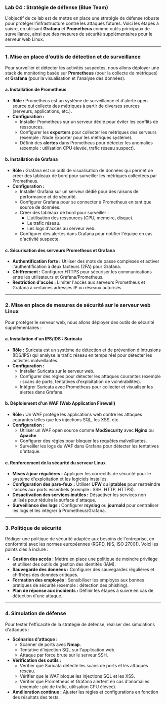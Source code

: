 ### **Lab 04 : Stratégie de défense (Blue Team)**  
L'objectif de ce lab est de mettre en place une stratégie de défense robuste pour protéger l'infrastructure contre les attaques futures. Voici les étapes à suivre, en utilisant **Grafana** et **Prometheus** comme outils principaux de surveillance, ainsi que des mesures de sécurité supplémentaires pour le serveur web Linux.

---

### **1. Mise en place d'outils de détection et de surveillance**  
Pour surveiller et détecter les activités suspectes, nous allons déployer une stack de monitoring basée sur **Prometheus** (pour la collecte de métriques) et **Grafana** (pour la visualisation et l'analyse des données).  

#### **a. Installation de Prometheus**  
- **Rôle :** Prometheus est un système de surveillance et d'alerte open source qui collecte des métriques à partir de diverses sources (serveurs, applications, etc.).  
- **Configuration :**  
  - Installer Prometheus sur un serveur dédié pour éviter les conflits de ressources.  
  - Configurer les **exporters** pour collecter les métriques des serveurs (exemple : Node Exporter pour les métriques système).  
  - Définir des **alertes** dans Prometheus pour détecter les anomalies (exemple : utilisation CPU élevée, trafic réseau suspect).  

#### **b. Installation de Grafana**  
- **Rôle :** Grafana est un outil de visualisation de données qui permet de créer des tableaux de bord pour surveiller les métriques collectées par Prometheus.  
- **Configuration :**  
  - Installer Grafana sur un serveur dédié pour des raisons de performance et de sécurité.  
  - Configurer Grafana pour se connecter à Prometheus en tant que source de données.  
  - Créer des tableaux de bord pour surveiller :  
    - L'utilisation des ressources (CPU, mémoire, disque).  
    - Le trafic réseau.  
    - Les logs d'accès au serveur web.  
  - Configurer des alertes dans Grafana pour notifier l'équipe en cas d'activité suspecte.  

#### **c. Sécurisation des serveurs Prometheus et Grafana**  
- **Authentification forte :** Utiliser des mots de passe complexes et activer l'authentification à deux facteurs (2FA) pour Grafana.  
- **Chiffrement :** Configurer HTTPS pour sécuriser les communications entre les utilisateurs et Grafana/Prometheus.  
- **Restriction d'accès :** Limiter l'accès aux serveurs Prometheus et Grafana à certaines adresses IP ou réseaux autorisés.  

---

### **2. Mise en place de mesures de sécurité sur le serveur web Linux**  
Pour protéger le serveur web, nous allons déployer des outils de sécurité supplémentaires :  

#### **a. Installation d'un IPS/IDS : Suricata**  
- **Rôle :** Suricata est un système de détection et de prévention d'intrusions (IDS/IPS) qui analyse le trafic réseau en temps réel pour détecter les activités malveillantes.  
- **Configuration :**  
  - Installer Suricata sur le serveur web.  
  - Configurer des règles pour détecter les attaques courantes (exemple : scans de ports, tentatives d'exploitation de vulnérabilités).  
  - Intégrer Suricata avec Prometheus pour collecter et visualiser les alertes dans Grafana.  

#### **b. Déploiement d'un WAF (Web Application Firewall)**  
- **Rôle :** Un WAF protège les applications web contre les attaques courantes telles que les injections SQL, les XSS, etc.  
- **Configuration :**  
  - Utiliser un WAF open source comme **ModSecurity** avec **Nginx** ou **Apache**.  
  - Configurer des règles pour bloquer les requêtes malveillantes.  
  - Surveiller les logs du WAF dans Grafana pour détecter les tentatives d'attaque.  

#### **c. Renforcement de la sécurité du serveur Linux**  
- **Mises à jour régulières :** Appliquer les correctifs de sécurité pour le système d'exploitation et les logiciels installés.  
- **Configuration des pare-feux :** Utiliser **UFW** ou **iptables** pour restreindre l'accès aux ports essentiels (exemple : SSH, HTTP, HTTPS).  
- **Désactivation des services inutiles :** Désactiver les services non utilisés pour réduire la surface d'attaque.  
- **Surveillance des logs :** Configurer **rsyslog** ou **journald** pour centraliser les logs et les intégrer à Prometheus/Grafana.  

---

### **3. Politique de sécurité**  
Rédiger une politique de sécurité adaptée aux besoins de l'entreprise, en conformité avec les normes européennes (RGPD, NIS, ISO 27001). Voici les points clés à inclure :  
- **Gestion des accès :** Mettre en place une politique de moindre privilège et utiliser des outils de gestion des identités (IAM).  
- **Sauvegarde des données :** Configurer des sauvegardes régulières et chiffrées des données critiques.  
- **Formation des employés :** Sensibiliser les employés aux bonnes pratiques de sécurité (exemple : détection des phishing).  
- **Plan de réponse aux incidents :** Définir les étapes à suivre en cas de détection d'une attaque.  

---

### **4. Simulation de défense**  
Pour tester l'efficacité de la stratégie de défense, réaliser des simulations d'attaques :  
- **Scénarios d'attaque :**  
  - Scanner de ports avec **Nmap**.  
  - Tentative d'injection SQL sur l'application web.  
  - Attaque par force brute sur le serveur SSH.  
- **Vérification des outils :**  
  - Vérifier que Suricata détecte les scans de ports et les attaques réseau.  
  - Vérifier que le WAF bloque les injections SQL et les XSS.  
  - Vérifier que Prometheus et Grafana alertent en cas d'anomalies (exemple : pic de trafic, utilisation CPU élevée).  
- **Amélioration continue :** Ajuster les règles et configurations en fonction des résultats des tests.  
